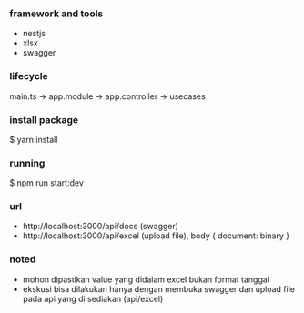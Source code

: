 ### framework and tools
- nestjs
- xlsx
- swagger

### lifecycle
main.ts -> app.module -> app.controller -> usecases

### install package
$ yarn install

### running
$ npm run start:dev

### url
- http://localhost:3000/api/docs (swagger)
- http://localhost:3000/api/excel (upload file), body { document: binary }

### noted
- mohon dipastikan value yang didalam excel bukan format tanggal
- ekskusi bisa dilakukan hanya dengan membuka swagger dan upload file pada api yang di sediakan (api/excel)
